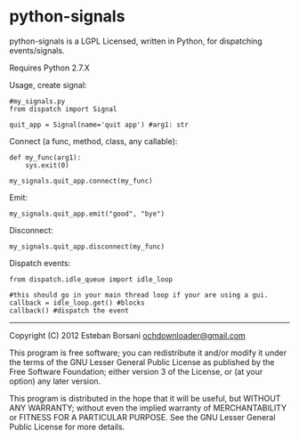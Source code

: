 
python-signals
============

python-signals is a LGPL Licensed, written in Python, for dispatching events/signals.

Requires Python 2.7.X


Usage, create signal:

    #my_signals.py
    from dispatch import Signal

    quit_app = Signal(name='quit app') #arg1: str

Connect (a func, method, class, any callable):

    def my_func(arg1):
        sys.exit(0)

    my_signals.quit_app.connect(my_func)

Emit:

    my_signals.quit_app.emit("good", "bye")

Disconnect:

    my_signals.quit_app.disconnect(my_func)

Dispatch events:

    from dispatch.idle_queue import idle_loop

    #this should go in your main thread loop if your are using a gui.
    callback = idle_loop.get() #blocks
    callback() #dispatch the event


____________________________________________________________________________


Copyright (C) 2012 Esteban Borsani ochdownloader@gmail.com

This program is free software; you can redistribute it and/or modify
it under the terms of the GNU Lesser General Public License as published by
the Free Software Foundation; either version 3 of the License, or
(at your option) any later version.

This program is distributed in the hope that it will be useful,
but WITHOUT ANY WARRANTY; without even the implied warranty of
MERCHANTABILITY or FITNESS FOR A PARTICULAR PURPOSE.  See the
GNU Lesser General Public License for more details.